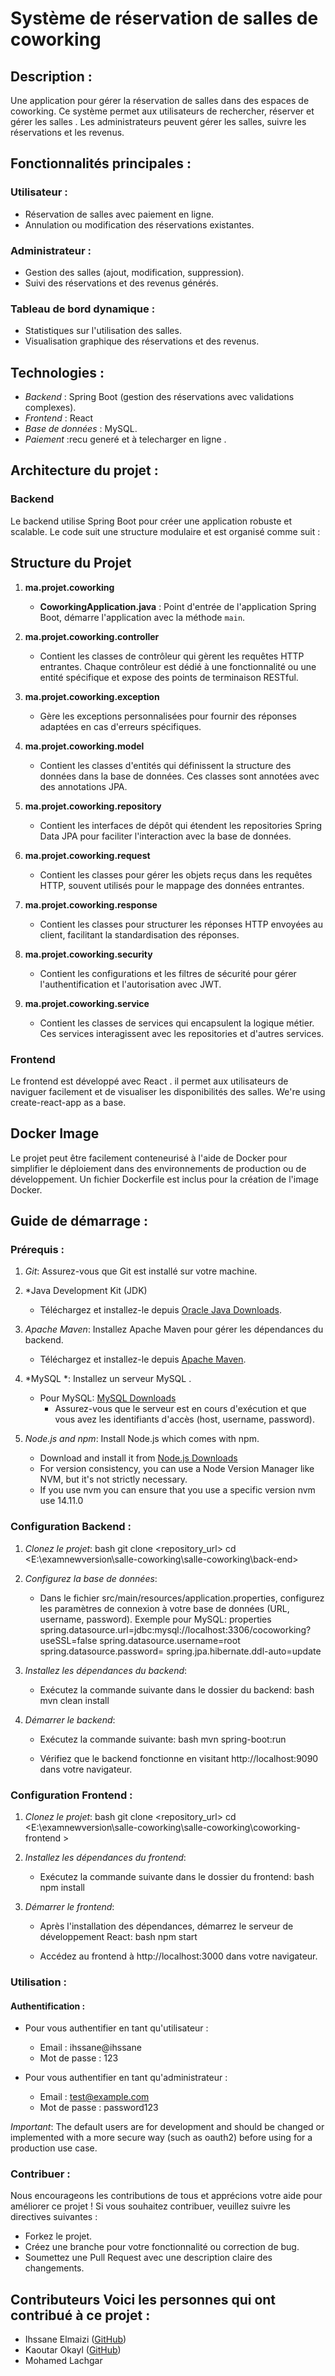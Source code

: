 # Système de réservation de salles de coworking

## Description :
Une application pour gérer la réservation de salles dans des espaces de coworking. Ce système permet aux utilisateurs de rechercher, réserver et gérer les salles . Les administrateurs peuvent gérer les salles, suivre les réservations et les revenus.

## Fonctionnalités principales :

### Utilisateur :
- Réservation de salles avec paiement en ligne.
- Annulation ou modification des réservations existantes.

### Administrateur :
- Gestion des salles (ajout, modification, suppression).
- Suivi des réservations et des revenus générés.

### Tableau de bord dynamique :
- Statistiques sur l'utilisation des salles.
- Visualisation graphique des réservations et des revenus.

## Technologies :
- *Backend* : Spring Boot (gestion des réservations avec validations complexes).
- *Frontend* : React
- *Base de données* : MySQL.
- *Paiement* :recu generé et à telecharger en ligne .

## Architecture du projet :

### Backend
Le backend utilise Spring Boot pour créer une application robuste et scalable. Le code suit une structure modulaire et est organisé comme suit :

## **Structure du Projet**

1. **ma.projet.coworking**  
   - **CoworkingApplication.java** : Point d'entrée de l'application Spring Boot, démarre l'application avec la méthode `main`.  

2. **ma.projet.coworking.controller**  
   - Contient les classes de contrôleur qui gèrent les requêtes HTTP entrantes. Chaque contrôleur est dédié à une fonctionnalité ou une entité spécifique et expose des points de terminaison RESTful.  

3. **ma.projet.coworking.exception**  
   - Gère les exceptions personnalisées pour fournir des réponses adaptées en cas d'erreurs spécifiques.  

4. **ma.projet.coworking.model**  
   - Contient les classes d'entités qui définissent la structure des données dans la base de données. Ces classes sont annotées avec des annotations JPA.  

5. **ma.projet.coworking.repository**  
   - Contient les interfaces de dépôt qui étendent les repositories Spring Data JPA pour faciliter l'interaction avec la base de données.  

6. **ma.projet.coworking.request**  
   - Contient les classes pour gérer les objets reçus dans les requêtes HTTP, souvent utilisés pour le mappage des données entrantes.  

7. **ma.projet.coworking.response**  
   - Contient les classes pour structurer les réponses HTTP envoyées au client, facilitant la standardisation des réponses.  

8. **ma.projet.coworking.security**  
   - Contient les configurations et les filtres de sécurité pour gérer l'authentification et l'autorisation avec JWT.  

9. **ma.projet.coworking.service**  
   - Contient les classes de services qui encapsulent la logique métier. Ces services interagissent avec les repositories et d'autres services.  

### Frontend
Le frontend est développé avec React . il permet aux utilisateurs de naviguer facilement et de visualiser les disponibilités des salles. We're using create-react-app as a base.

## Docker Image
Le projet peut être facilement conteneurisé à l'aide de Docker pour simplifier le déploiement dans des environnements de production ou de développement. Un fichier Dockerfile est inclus pour la création de l'image Docker.

## Guide de démarrage :

### Prérequis :

1.  *Git*: Assurez-vous que Git est installé sur votre machine.

2.  *Java Development Kit (JDK)
    - Téléchargez et installez-le depuis [Oracle Java Downloads](https://www.oracle.com/java/technologies/downloads/).

3.  *Apache Maven*: Installez Apache Maven pour gérer les dépendances du backend.
    - Téléchargez et installez-le depuis [Apache Maven](https://maven.apache.org/download.cgi).

4.  *MySQL *: Installez un serveur MySQL .
    - Pour MySQL: [MySQL Downloads](https://dev.mysql.com/downloads/)
        - Assurez-vous que le serveur est en cours d'exécution et que vous avez les identifiants d'accès (host, username, password).

5. *Node.js and npm*: Install Node.js which comes with npm.
    - Download and install it from [Node.js Downloads](https://nodejs.org/en/download/)
    - For version consistency, you can use a Node Version Manager like NVM, but it's not strictly necessary. 
     - If you use nvm you can ensure that you use a specific version nvm use 14.11.0

### Configuration Backend :

1.  *Clonez le projet*:
    bash
    git clone <repository_url>
    cd <E:\examnewversion\salle-coworking\salle-coworking\back-end>
    

2.  *Configurez la base de données*:
    - Dans le fichier src/main/resources/application.properties, configurez les paramètres de connexion à votre base de données (URL, username, password). Exemple pour MySQL:
      properties
       spring.datasource.url=jdbc:mysql://localhost:3306/cocoworking?useSSL=false
        spring.datasource.username=root
        spring.datasource.password=
        spring.jpa.hibernate.ddl-auto=update 
      
   

3. *Installez les dépendances du backend*:
    - Exécutez la commande suivante dans le dossier du backend:
    bash
    mvn clean install
    

4. *Démarrer le backend*:
    - Exécutez la commande suivante:
    bash
    mvn spring-boot:run
    
    - Vérifiez que le backend fonctionne en visitant http://localhost:9090 dans votre navigateur.

### Configuration Frontend :

1.  *Clonez le projet*:
    bash
    git clone <repository_url>
    cd <E:\examnewversion\salle-coworking\salle-coworking\coworking-frontend >
    

2.  *Installez les dépendances du frontend*:
    - Exécutez la commande suivante dans le dossier du frontend:
    bash
    npm install
    

3.  *Démarrer le frontend*:
    - Après l'installation des dépendances, démarrez le serveur de développement React:
    bash
    npm start
    
    - Accédez au frontend à http://localhost:3000 dans votre navigateur.

### Utilisation :

#### Authentification :
- Pour vous authentifier en tant qu'utilisateur :
  - Email : ihssane@ihssane
  - Mot de passe : 123


- Pour vous authentifier en tant qu'administrateur :
  - Email : test@example.com
  - Mot de passe : password123


*Important*: The default users are for development and should be changed or implemented with a more secure way (such as oauth2) before using for a production use case.

### Contribuer :
Nous encourageons les contributions de tous et apprécions votre aide pour améliorer ce projet ! Si vous souhaitez contribuer, veuillez suivre les directives suivantes :
- Forkez le projet.
- Créez une branche pour votre fonctionnalité ou correction de bug.
- Soumettez une Pull Request avec une description claire des changements.


## Contributeurs Voici les personnes qui ont contribué à ce projet :
 * Ihssane Elmaizi ([GitHub](  https://github.com/Ihssanf ))
 * Kaoutar Okayl ([GitHub]((https://github.com/kaoutarokayl))) 
* Mohamed Lachgar 

